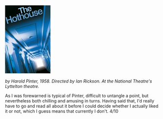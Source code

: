 <!--
.. title: The Hothouse
.. slug: the-hothouse
.. date: 2007-07-22 01:31:10-05:00
.. tags: Shows
.. category: Shows
.. link: 
.. description: 
.. type: text
-->


![The Hothouse](/files/2007/07/hothouse.jpg)

*by Harold Pinter, 1958.*
*Directed by Ian Rickson.*
*At the National Theatre's Lyttelton theatre.*

As I was forewarned is typical of Pinter, difficult to untangle a point,
but nevertheless both chilling and amusing in turns. Having said that,
I'd really have to go and read all about it before I could decide
whether I actually liked it or not, which I guess means that currently I
don't. 4/10
